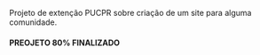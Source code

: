 Projeto de extenção PUCPR sobre criação de um site para alguma comunidade.

#### PREOJETO 80% FINALIZADO #########
